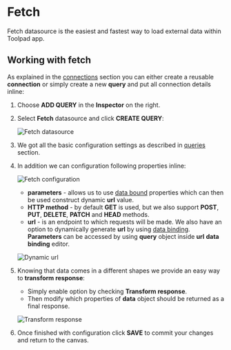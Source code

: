 # Fetch

<p class="description">Fetch datasource is the easiest and fastest way to load external data within Toolpad app.</p>

## Working with fetch

As explained in the [connections](/toolpad/connecting-to-datasources/connections/) section you can either create a reusable **connection** or simply create a new **query** and put all connection details inline:

1. Choose **ADD QUERY** in the **Inspector** on the right.

1. Select **Fetch** datasource and click **CREATE QUERY**:

   ![Fetch datasource](/static/toolpad/fetch-query-1.png)

1. We got all the basic configuration settings as described in [queries](/toolpad/connecting-to-datasources/queries/) section.

1. In addition we can configuration following properties inline:

   ![Fetch configuration](/static/toolpad/fetch-query-2.png)

   - **parameters** - allows us to use [data bound](/toolpad/data-binding/) properties which can then be used construct dynamic **url** value.
   - **HTTP method** - by default **GET** is used, but we also support **POST**, **PUT**, **DELETE**, **PATCH** and **HEAD** methods.
   - **url** - is an endpoint to which requests will be made. We also have an option to dynamically generate **url** by using [data binding](/toolpad/data-binding/). **Parameters** can be accessed by using **query** object inside **url** **data binding** editor.

   ![Dynamic url](/static/toolpad/fetch-query-3.png)

1. Knowing that data comes in a different shapes we provide an easy way to **transform response**:

   - Simply enable option by checking **Transform response**.
   - Then modify which properties of **data** object should be returned as a final response.

   ![Transform response](/static/toolpad/fetch-query-4.png)

1. Once finished with configuration click **SAVE** to commit your changes and return to the canvas.
